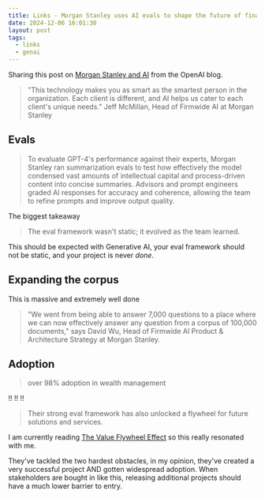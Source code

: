 ```yaml
---
title: Links - Morgan Stanley uses AI evals to shape the future of financial services
date: 2024-12-06 16:01:30
layout: post
tags:
  - links
  - genai
---
```


Sharing this post on [Morgan Stanley and AI](https://openai.com/index/morgan-stanley/) from the OpenAI blog.

> "This technology makes you as smart as the smartest person in the organization. Each client is different, and AI helps us cater to each client's unique needs."
> Jeff McMillan, Head of Firmwide AI at Morgan Stanley

## Evals

> To evaluate GPT-4's performance against their experts, Morgan Stanley ran summarization evals to test how effectively the model condensed vast amounts of intellectual capital and process-driven content into concise summaries. Advisors and prompt engineers graded AI responses for accuracy and coherence, allowing the team to refine prompts and improve output quality.

The biggest takeaway

> The eval framework wasn't static; it evolved as the team learned.

This should be expected with Generative AI, your eval framework should not be static, and your project is never _done_.

## Expanding the corpus

This is massive and extremely well done

> "We went from being able to answer 7,000 questions to a place where we can now effectively answer any question from a corpus of 100,000 documents," says David Wu, Head of Firmwide AI Product & Architecture Strategy at Morgan Stanley.

## Adoption

> over 98% adoption in wealth management

!! !! !!

> Their strong eval framework has also unlocked a flywheel for future solutions and services.

I am currently reading [The Value Flywheel Effect](https://itrevolution.com/product/the-value-flywheel-effect/) so this really resonated with me.

They've tackled the two hardest obstacles, in my opinion, they've created a very successful project AND gotten widespread adoption. When stakeholders are bought in like this, releasing additional projects should have a much lower barrier to entry.
